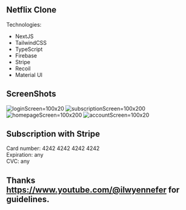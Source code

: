 ## Netflix Clone

Technologies:
- NextJS 
- TailwindCSS
- TypeScript
- Firebase
- Stripe
- Recoil
- Material UI

## ScreenShots

![loginScreen=100x20](https://user-images.githubusercontent.com/114258377/217884738-e633b64d-4dc2-448d-b879-977aefb105b4.png)
![subscriptionScreen=100x200](https://user-images.githubusercontent.com/114258377/217884796-9e6a9199-019c-442f-83a9-57bfb8062ee8.png)
![homepageScreen=100x200](https://user-images.githubusercontent.com/114258377/217884976-9bf33c39-6485-419a-8a8e-5e5dbcde04b3.png)
![accountScreen=100x20](https://user-images.githubusercontent.com/114258377/217885001-190d3b6f-7fca-484e-ab36-cfafe5ca19de.png)

## Subscription with Stripe

Card number: 4242 4242 4242 4242<br>
Expiration: any<br>
CVC: any

## Thanks https://www.youtube.com/@ilwyennefer for guidelines.
